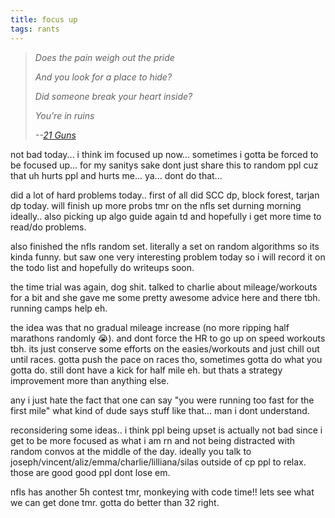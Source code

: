 ```yaml
---
title: focus up
tags: rants
---
```


> *Does the pain weigh out the pride*
> 
> *And you look for a place to hide?*
>
> *Did someone break your heart inside?*
>
> *You're in ruins*
>
> *--<cite>[21 Guns](https://open.spotify.com/track/64yrDBpcdwEdNY9loyEGbX?si=a5d989090ab84f5f)</cite>*

not bad today... i think im focused up now... sometimes i gotta be forced to be focused up... for my sanitys sake dont just share this to random ppl cuz that uh hurts ppl and hurts me... ya... dont do that...

did a lot of hard problems today.. first of all did SCC dp, block forest, tarjan dp today. will finish up more probs tmr on the nfls set durning morning ideally.. also picking up algo guide again td and hopefully i get more time to read/do problems.

also finished the nfls random set. literally a set on random algorithms so its kinda funny. but saw one very interesting problem today so i will record it on the todo list and hopefully do writeups soon.

the time trial was again, dog shit. talked to charlie about mileage/workouts for a bit and she gave me some pretty awesome advice here and there tbh. running camps help eh. 

the idea was that no gradual mileage increase (no more ripping half marathons randomly :sob:). and dont force the HR to go up on speed workouts tbh. its just conserve some efforts on the easies/workouts and just chill out until races. gotta push the pace on races tho, sometimes gotta do what you gotta do. still dont have a kick for half mile eh. but thats a strategy improvement more than anything else. 

any i just hate the fact that one can say "you were running too fast for the first mile" what kind of dude says stuff like that... man i dont understand.

reconsidering some ideas.. i think ppl being upset is actually not bad since i get to be more focused as what i am rn and not being distracted with random convos at the middle of the day. ideally you talk to joseph/vincent/aliz/emma/charlie/lilliana/silas outside of cp ppl to relax. those are good good ppl dont lose em. 

nfls has another 5h contest tmr, monkeying with code time!! lets see what we can get done tmr. gotta do better than 32 right.
